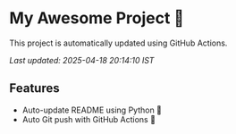 # My Awesome Project 🚀

This project is automatically updated using GitHub Actions.

_Last updated: 2025-04-18 20:14:10 IST_

## Features
- Auto-update README using Python 🐍
- Auto Git push with GitHub Actions 🤖
